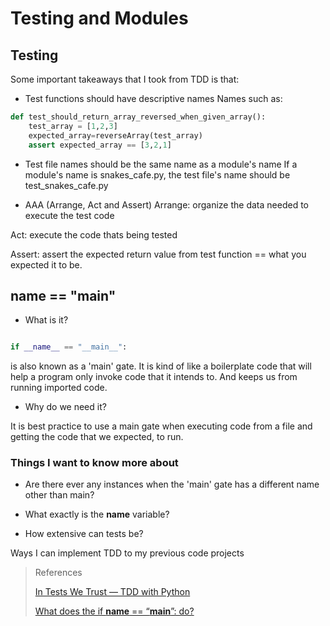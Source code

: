 # Testing and Modules

## Testing
Some important takeaways that I took from TDD is that:

- Test functions should have descriptive names
Names such as: 

```python
def test_should_return_array_reversed_when_given_array():
    test_array = [1,2,3]
    expected_array=reverseArray(test_array)
    assert expected_array == [3,2,1]
```

- Test file names should be the same name as a module's name 
If a module's name is snakes_cafe.py, 
the test file's name should be test_snakes_cafe.py

- AAA (Arrange, Act and Assert)
Arrange: organize the data needed to execute the test code

Act: execute the code thats being tested

Assert: assert the expected return value from test function == what you expected it to be.

## __name__ == "__main__"

- What is it?

```python

if __name__ == "__main__":

```

is also known as a 'main' gate. It is kind of like a boilerplate code that will help a program only invoke code that it intends to. And keeps us from running imported code.

- Why do we need it?

It is best practice to use a main gate when executing code from a file and getting the code that we expected, to run.

### Things I want to know more about

- Are there ever any instances when the 'main' gate has a different name other than main? 

- What exactly is the __name__ variable? 

- How extensive can tests be? 

Ways I can implement TDD to my previous code projects

> References
>
>[In Tests We Trust — TDD with Python](https://code.likeagirl.io/in-tests-we-trust-tdd-with-python-af69f47e6932)
>
>[What does the if __name__ == “__main__”: do?](https://www.geeksforgeeks.org/what-does-the-if-__name__-__main__-do/)